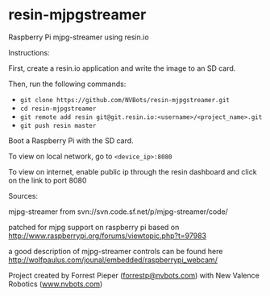 # resin-mjpgstreamer
Raspberry Pi mjpg-streamer using resin.io


Instructions:

First, create a resin.io application and write the image to an SD card.

Then, run the following commands:

- `git clone https://github.com/NVBots/resin-mjpgstreamer.git`
- `cd resin-mjpgstreamer`
- `git remote add resin git@git.resin.io:<username>/<project_name>.git`
- `git push resin master`

Boot a Raspberry Pi with the SD card.

To view on local network, go to `<device_ip>:8080`

To view on internet, enable public ip through the resin dashboard and click on the link to port 8080


Sources:

mjpg-streamer from svn://svn.code.sf.net/p/mjpg-streamer/code/

patched for mjpg support on raspberry pi based on http://www.raspberrypi.org/forums/viewtopic.php?t=97983

a good description of mjpg-streamer controls can be found here http://wolfpaulus.com/jounal/embedded/raspberrypi_webcam/

Project created by Forrest Pieper (forrestp@nvbots.com) with New Valence Robotics (www.nvbots.com)
